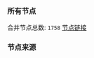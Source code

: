 ### 所有节点
合并节点总数: `1758`
[节点链接](https://raw.githubusercontent.com/rzhy1/11/master/sub/sub_merge_base64.txt)

### 节点来源
